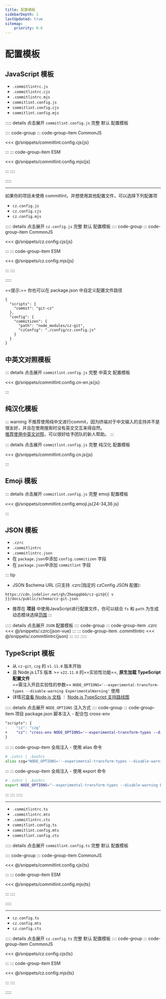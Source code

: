 ```yaml
---
title: 配置模板
sidebarDepth: 1
lastUpdated: true
sitemap:
    priority: 0.6
---
```


# 配置模板
## JavaScript 模板

- `.commitlintrc.js`
- `.commitlintrc.cjs`
- `.commitlintrc.mjs`
- `commitlint.config.js`
- `commitlint.config.cjs`
- `commitlint.config.mjs`

::::: details 点击展开 `commitlint.config.js` 完整 默认 配置模板

:::: code-group
::: code-group-item CommonJS

<<< @/snippets/commitlint.config.cjs{js}

:::
::: code-group-item ESM

<<< @/snippets/commitlint.config.mjs{js}

:::
::::

:::::

---

如果你的项目未使用 commitlint，并想使用其他配置文件，可以选择下列配置项

- `cz.config.js`
- `cz.config.cjs`
- `cz.config.mjs`

::::: details 点击展开 `cz.config.js` 完整 默认 配置模板
:::: code-group
::: code-group-item CommonJS

<<< @/snippets/cz.config.cjs{js}

:::
::: code-group-item ESM

<<< @/snippets/cz.config.mjs{js}

:::
::::

:::::



==提示:== 你也可以在 package.json 中自定义配置文件路径

```json{8}
{
  "scripts": {
    "commit": "git-cz"
  },
  "config": {
    "commitizen": {
      "path": "node_modules/cz-git",
      "czConfig": "./config/cz.config.js"
    }
  }
}
```

## 中英文对照模板

::: details 点击展开 `commitlint.config.js` 完整 中英文 配置模板

<<< @/snippets/commitlint.config.cn-en.js{js}

:::

## 纯汉化模板

::: warning
不推荐使用纯中文进行commit，因为终端对于中文输入的支持并不是很友好，并且在使用搜索时没有英文交互来得自然。<br>
[推荐使用中英文对照](#中英文对照模板)，可以很好给予团队的新人帮助。
:::

::: details 点击展开 `commitlint.config.js` 完整 纯汉化 配置模板

<<< @/snippets/commitlint.config.cn.js{js}

:::

## Emoji 模板

::: details 点击展开 `commitlint.config.js` 完整 emoji 配置模板

<<< @/snippets/commitlint.config.emoji.js{24-34,36 js}

:::

## JSON 模板

- `.czrc`
- `.commitlintrc`
- `.commitlintrc.json`
- 在 `package.json`中添加 `config.commitizen` 字段
- 在 `package.json`中添加 `commitlint` 字段

<script setup>
import { useData } from 'vitepress'

const { site } = useData()
const v = site.value.themeConfig.nav?.[4]?.text.slice(1)
</script>

::: tip
- JSON $schema URL (只支持 .czrc|指定的 czConfig JSON 配置):

```-vue
https://cdn.jsdelivr.net/gh/Zhengqbbb/cz-git@{{ v }}/docs/public/schema/cz-git.json
```

- 推荐在 **项目** 中使用JavaScript进行配置文件，你可以结合 `fs` 和 `path` 为生成动态模块选择[范围](/zh/recipes/#scopes)
:::

::::: details 点击展开 `JSON` 配置模板
:::: code-group
::: code-group-item .czrc
<<< @/snippets/.czrc{json-vue}
:::
::: code-group-item .commitlintrc
<<< @/snippets/.commitlintrc{json}
:::
::::
:::::

## TypeScript 模板

- 从 `cz-git`, `czg` 的 `v1.11.0` 版本开始
- 且 Node.js LTS 版本 >= `v22.11.0` 的==实验性功能==, **原生加载 TypeScript 配置文件**<br>==需注入开启实验性的参数== `NODE_OPTIONS='--experimental-transform-types --disable-warning ExperimentalWarning'` 使用
- 详情[可查看 Node.js 文档](https://nodejs.org/api/cli.html#--experimental-transform-types) ｜ [Node.js TypeScript 支持路线图](https://github.com/nodejs/loaders/issues/217)

::::: details 点击展开 `NODE_OPTIONS` 注入方式
:::: code-group
::: code-group-item 项目 package.json 脚本注入 - 配合包 cross-env
```diff
"scripts": {
-    "cz": "czg"
+    "cz": "cross-env NODE_OPTIONS='--experimental-transform-types --disable-warning ExperimentalWarning' czg"
}
```
:::
::: code-group-item 全局注入 - 使用 alias 命令
```sh
# .zshrc | .bashrc
alias czg="NODE_OPTIONS='--experimental-transform-types --disable-warning ExperimentalWarning' \czg"
```
:::
::: code-group-item 全局注入 - 使用 export 命令
```sh
# .zshrc | .bashrc
export NODE_OPTIONS="--experimental-transform-types --disable-warning ExperimentalWarning"
```
:::
::::
:::::

---

- `.commitlintrc.ts`
- `.commitlintrc.mts`
- `.commitlintrc.cts`
- `commitlint.config.ts`
- `commitlint.config.mts`
- `commitlint.config.cts`

::::: details 点击展开 `commitlint.config.ts` 完整 默认 配置模板

:::: code-group
::: code-group-item CommonJS

<<< @/snippets/commitlint.config.cjs{ts}

:::
::: code-group-item ESM

<<< @/snippets/commitlint.config.mjs{ts}

:::
::::

:::::

---

- `cz.config.ts`
- `cz.config.mts`
- `cz.config.cts`

::::: details 点击展开 `cz.config.ts` 完整 默认 配置模板
:::: code-group
::: code-group-item CommonJS

<<< @/snippets/cz.config.cjs{ts}

:::
::: code-group-item ESM

<<< @/snippets/cz.config.mjs{ts}

:::
::::

:::::
